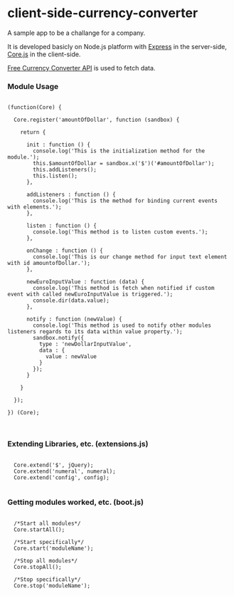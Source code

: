 client-side-currency-converter
==============================

A sample app to be a challange for a company.

It is developed basicly on Node.js platform with <a href="https://github.com/strongloop/express" target="_blank">Express</a> in the server-side, <a href="https://github.com/mauriciosoares/core.js" target="_blank">Core.js</a> in the client-side.

<a href="http://www.freecurrencyconverterapi.com/" target="_blank">Free Currency Converter API</a> is used to fetch data.

### Module Usage
<pre lang="javascript">
<code>
(function(Core) {
	
  Core.register('amountOfDollar', function (sandbox) {

    return {

      init : function () {
        console.log('This is the initialization method for the module.');
        this.$amountOfDollar = sandbox.x('$')('#amountOfDollar');
        this.addListeners();
        this.listen();
      },

      addListeners : function () {
        console.log('This is the method for binding current events with elements.');
      },

      listen : function () {
        console.log('This method is to listen custom events.');
      },

      onChange : function () {
        console.log('This is our change method for input text element with id amountofDollar.');
      },

      newEuroInputValue : function (data) {
        console.log('This method is fetch when notified if custom event with called newEuroInputValue is triggered.');
        console.dir(data.value);
      },

      notify : function (newValue) {
        console.log('This method is used to notify other modules listeners regards to its data within value property.');
        sandbox.notify({
          type : 'newDollarInputValue',
          data : {
            value : newValue
          }
        });
      }

    }

  });

}) (Core);

</code>
</pre>

### Extending Libraries, etc. (extensions.js)
<pre lang="javascript">
<code>
  Core.extend('$', jQuery);
  Core.extend('numeral', numeral);
  Core.extend('config', config);
</code>
</pre>

### Getting modules worked, etc. (boot.js)
<pre lang="javascript">
<code>
  /*Start all modules*/
  Core.startAll();

  /*Start specifically*/
  Core.start('moduleName');

  /*Stop all modules*/
  Core.stopAll();

  /*Stop specifically*/
  Core.stop('moduleName');
</code>
</pre>